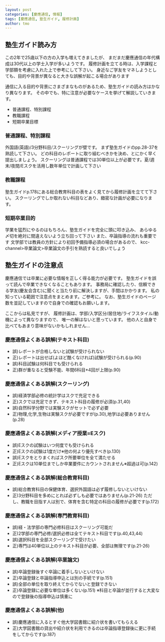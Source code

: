 ```yaml
---
layout: post
categories: [慶應通信, 情報]
tags: [慶應通信, 塾生ガイド, 履修計画]
author: tmo
---
```

## 塾生ガイド読み方
この2年で25歳以下の方の入学も増えてきましたが、
まだまだ慶應通信の年代構成は30代以上の学士入学が多いようです。
履修計画を立てる時は、入学課程と学部類を考慮に入れた上で参考にして下さい。
身近なご学友をマネしようとしても、目的や背景が異なると大きな誤解が起こる場合があります

通信に入る目的や背景にさまざまなものがあるため、塾生ガイドの読み方はかなり異なります。
その中でも、特に注意が必要なケースを挙げて解説していきます。
* 普通課程、特別課程
* 教職課程
* 短期卒業目標

### 普通課程、特別課程
外国語(英語)/3分野科目/スクーリングが壁です。
まず塾生ガイドのpp.28-37を熟読して下さい。
どの科目のレポートに取り組むべきかを決め、とにかく早く提出しましょう。
スクーリングは普通課程では30単位以上が必要です。夏/週末/夜間/Eスクを活用し数年単位で計画して下さい

### 教職課程
塾生ガイドp.178にある総合教育科目の表をよく見てから履修計画を立てて下さい。
スクーリングでしか取れない科目などあり、緻密な計画が必要になります。

### 短期卒業目的
学業を猛烈にやるのはもちろん、塾生ガイドを完全に頭に叩き込み、
あらゆる〆切を絶対に間違えないよう立ち回って下さい
また、卒論指導の流れも重要です
文学部では教員の方針により初回予備指導必須の場合があるので、
kcc-channel>卒業論文>卒業論文の手引を熟読すると良いでしょう

## 塾生ガイドの注意点
慶應通信では卒業に必要な情報を正しく得る能力が必要です。
塾生ガイドを誤って読んで卒業できなくなることもあります。
事務局に確認したり、信頼できる学友(慶友会含む)に聞くと当たり前に解決しますが、手間はかかります。
私の知っている範囲で注意点をまとめます。ご参考に。
なお、塾生ガイドのページ数を並記していますので自身での確認もお願いします。

ここからは私見ですが、
履修計画は、学部/入学区分/居住地/ライフスタイル/動機によって異なりますので、
唯一の解はないと思っています。
他の人と自身で比べてもあまり意味がないかもしれません…

### 慶應通信よくある誤解(テキスト科目)
* 誤)レポートが合格しないと試験が受けられない
* 正)レポートは出せば(よほど酷くなければ)試験が受けられる(p.90)
* 誤)科目試験は何科目でも受けられる
* 正)群が重なると受験不能、年間6科目*4回が上限(p.90)

### 慶應通信よくある誤解(スクーリング)
* 誤)経済学部必修の統計学はスクで充足できる
* 正)スクでは充足できず、テキスト科目の履修が必須(p.31,40)
* 誤)自然科学分野では実験スクがセットで必ず必要
* 正)物理,化学,生物は実験スクが必要ですが(p.30),地学は必要ありません(p.28)

### 慶應通信よくある誤解(メディア授業=Eスク)
* 誤)Eスクの試験はいつ何度でも受けられる
* 正)Eスクの試験は1度だけ※他の何より優先すべき(p.130)
* 誤)Eスクをとりまくればスク所要単位を全て満たせる
* 正)Eスクは10単位までしか卒業要件にカウントされません※超過は可(p.142)

### 慶應通信よくある誤解(総合教育科目)
* 誤)総合教育科目の保健体育、選択外国語は必ず履修しないといけない
* 正)3分野科目を多めにとれば必ずしも必要ではありません(p.21-26)
  ただし、教職を目指す人は別で、体育を含む特定の科目の履修が必要です(p.172)

### 慶應通信よくある誤解(専門教育科目)
* 誤)経・法学部の専門必修科目はスクーリング可能だ
* 正)2学部の専門必修/選択必修は全てテキスト科目です(p.40,43,44)
* 誤)選択科目を全部スクーリングで受けたい
* 正)専門は40単位以上のテキスト科目が必要、全部は無理です(p.21-26)

### 慶應通信よくある誤解(卒業論文)
* 誤)卒論登録後すぐ卒論に着手しないといけない
* 正)卒論登録と卒論指導申込とは別の手続です(p.151)
* 誤)全部の単位を取り終えてからでないと登録できない
* 正)卒論登録に必要な単位は多くない(p.151)
  ※科目と卒論が並行すると大変なので登録後の指導申込は慎重に

### 慶應通信よくある誤解(他)
* 誤)慶應通信に入るとすぐ他大学図書館に紹介状を書いてもらえる
* 正)大学図書館の貸出や紹介状を利用できるのは卒論指導登録後に更に手続をしてからです(p.187)
